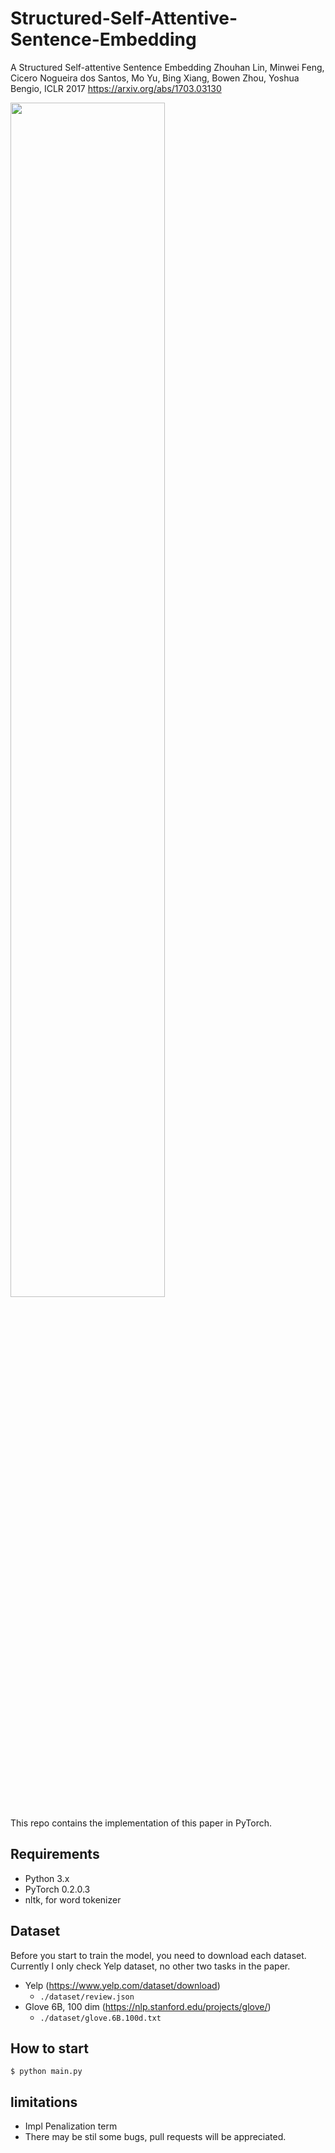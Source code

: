 # Structured-Self-Attentive-Sentence-Embedding

A Structured Self-attentive Sentence Embedding
Zhouhan Lin, Minwei Feng, Cicero Nogueira dos Santos, Mo Yu, Bing Xiang, Bowen Zhou, Yoshua Bengio, ICLR 2017
https://arxiv.org/abs/1703.03130

<img src="https://user-images.githubusercontent.com/166852/33136258-ccc5bc08-cf72-11e7-8ddd-368e4a85a0a8.png" width="70%"/>

This repo contains the implementation of this paper in PyTorch.

## Requirements
- Python 3.x
- PyTorch 0.2.0.3
- nltk, for word tokenizer

## Dataset
Before you start to train the model, you need to download each dataset. Currently I only check Yelp dataset, no other two tasks in the paper.

- Yelp (https://www.yelp.com/dataset/download)
  - `./dataset/review.json`
- Glove 6B, 100 dim (https://nlp.stanford.edu/projects/glove/)
  - `./dataset/glove.6B.100d.txt`

## How to start

```
$ python main.py
```

## limitations

- Impl Penalization term
- There may be stil some bugs, pull requests will be appreciated.
